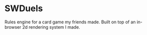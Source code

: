 # SWDuels
Rules engine for a card game my friends made. Built on top of an in-browser 2d rendering system I made.
